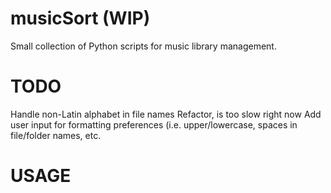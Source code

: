 # musicSort (WIP)
Small collection of Python scripts for music library management.

# TODO
Handle non-Latin alphabet in file names
Refactor, is too slow right now
Add user input for formatting preferences (i.e. upper/lowercase, spaces in file/folder names, etc.

# USAGE
